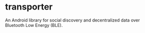 # transporter
An Android library for social discovery and decentralized data over Bluetooth Low Energy (BLE).
